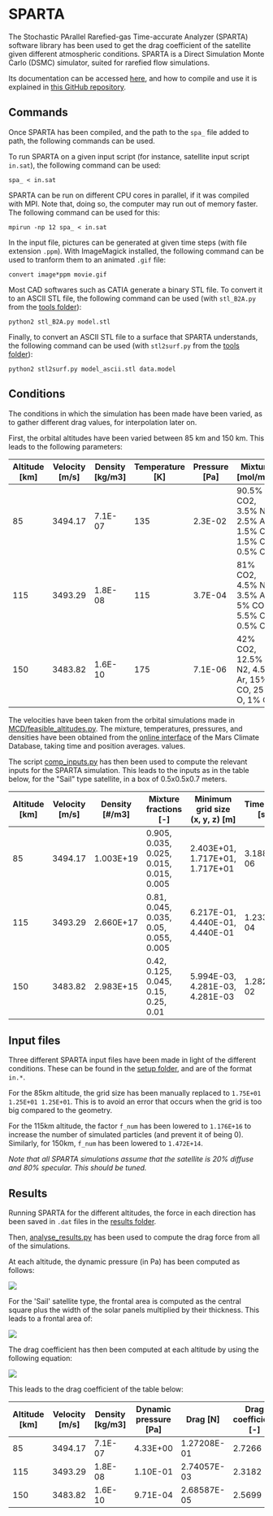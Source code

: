 # SPARTA

The Stochastic PArallel Rarefied-gas Time-accurate Analyzer (SPARTA) software library has been used to get the drag coefficient of the satellite given different atmospheric conditions. SPARTA is a Direct Simulation Monte Carlo (DSMC) simulator, suited for rarefied flow simulations.

Its documentation can be accessed [here](https://sparta.github.io/), and how to compile and use it is explained in [this GitHub repository](https://github.com/sparta/sparta/blob/master/BUILD_CMAKE.md).

## Commands

Once SPARTA has been compiled, and the path to the `spa_` file added to path, the following commands can be used.

To run SPARTA on a given input script (for instance, satellite input script `in.sat`), the following command can be used:
```
spa_ < in.sat
```

SPARTA can be run on different CPU cores in parallel, if it was compiled with MPI.
Note that, doing so, the computer may run out of memory faster.
The following command can be used for this:
```
mpirun -np 12 spa_ < in.sat
```

In the input file, pictures can be generated at given time steps (with file extension `.ppm`).
With ImageMagick installed, the following command can be used to tranform them to an animated `.gif` file:
```
convert image*ppm movie.gif
```

Most CAD softwares such as CATIA generate a binary STL file. To convert it to an ASCII STL file, the following command can be used (with `stl_B2A.py` from the [tools folder](tools)):
```
python2 stl_B2A.py model.stl
```

Finally, to convert an ASCII STL file to a surface that SPARTA understands, the following command can be used (with `stl2surf.py` from the [tools folder](tools)):
```
python2 stl2surf.py model_ascii.stl data.model
```

## Conditions

The conditions in which the simulation has been made have been varied, as to gather different drag values, for interpolation later on.

First, the orbital altitudes have been varied between 85 km and 150 km.
This leads to the following parameters:

| Altitude [km] | Velocity [m/s] | Density [kg/m3] | Temperature [K] | Pressure [Pa] | Mixture [mol/mol]                                     |
|---------------|----------------|-----------------|-----------------|---------------|-------------------------------------------------------|
| 85            | 3494.17        | 7.1E-07         | 135             | 2.3E-02       | 90.5% CO2, 3.5% N2, 2.5% Ar, 1.5% CO, 1.5% O, 0.5% O2 |
| 115           | 3493.29        | 1.8E-08         | 115             | 3.7E-04       | 81% CO2, 4.5% N2, 3.5% Ar, 5% CO, 5.5% O, 0.5% O2     |
| 150           | 3483.82        | 1.6E-10         | 175             | 7.1E-06       | 42% CO2, 12.5% N2, 4.5% Ar, 15% CO, 25% O, 1% O2      |

The velocities have been taken from the orbital simulations made in [MCD/feasible_altitudes.py](../MCD/feasible_altitudes.py).
The mixture, temperatures, pressures, and densities have been obtained from the [online interface](http://www-mars.lmd.jussieu.fr/mcd_python) of the Mars Climate Database, taking time and position averages. values.

The script [comp_inputs.py](setup/comp_inputs.py) has then been used to compute the relevant inputs for the SPARTA simulation.
This leads to the inputs as in the table below, for the "Sail" type satellite, in a box of 0.5x0.5x0.7 meters.

| Altitude [km] | Velocity [m/s] | Density [#/m3] | Mixture fractions [-]                    | Minimum grid size (x, y, z) [m] | Timestep [s] | f_num [-] | Knudsen number |
|---------------|----------------|----------------|------------------------------------------|---------------------------------|--------------|-----------|----------------|
| 85            | 3494.17        | 1.003E+19      | 0.905, 0.035, 0.025, 0.015, 0.015, 0.005 | 2.403E+01, 1.717E+01, 1.717E+01 | 3.188E-06    | 7.673E+15 | 5.571E-01      |
| 115           | 3493.29        | 2.660E+17      | 0.81, 0.045, 0.035, 0.05, 0.055, 0.005   | 6.217E-01, 4.440E-01, 4.440E-01 | 1.233E-04    | 1.176E+19 | 2.154E+01      |
| 150           | 3483.82        | 2.983E+15      | 0.42, 0.125, 0.045, 0.15, 0.25, 0.01     | 5.994E-03, 4.281E-03, 4.281E-03 | 1.282E-02    | 1.472E+23 | 2.234E+03      |

## Input files
Three different SPARTA input files have been made in light of the different conditions.
These can be found in the [setup folder](setup), and are of the format `in.*`.

For the 85km altitude, the grid size has been manually replaced to `1.75E+01 1.25E+01 1.25E+01`. This is to avoid an error that occurs when the grid is too big compared to the geometry.

For the 115km altitude, the factor `f_num` has been lowered to `1.176E+16` to increase the number of simulated particles (and prevent it of being 0). Similarly, for 150km, `f_num` has been lowered to `1.472E+14`.

*Note that all SPARTA simulations assume that the satellite is 20% diffuse and 80% specular. This should be tuned.*

## Results

Running SPARTA for the different altitudes, the force in each direction has been saved in `.dat` files in the [results folder](results).

Then, [analyse_results.py](analyse_results.py) has been used to compute the drag force from all of the simulations.

At each altitude, the dynamic pressure (in Pa) has been computed as follows:

<img src="https://render.githubusercontent.com/render/math?math=q%20=%20\frac{1}{2}%20\cdot%20\rho%20\cdot%20V^2">

For the 'Sail' satellite type, the frontal area is computed as the central square plus the width of the solar panels multiplied by their thickness. This leads to a frontal area of:

<img src="https://render.githubusercontent.com/render/math?math=S%20=%20100%20\cdot%20100%20+%202%20\cdot%20191%20\cdot%202%20=%2010764%20mm^2%20=%200.010764%20m^2">

The drag coefficient has then been computed at each altitude by using the following equation:

<img src="https://render.githubusercontent.com/render/math?math=C_D%20=%20\frac{D}{q%20\cdot%20S}">

This leads to the drag coefficient of the table below:

| Altitude [km] | Velocity [m/s] | Density [kg/m3] | Dynamic pressure [Pa] | Drag [N]    | Drag coefficient [-] |
|---------------|----------------|-----------------|-----------------------|-------------|----------------------|
| 85            | 3494.17        | 7.1E-07         | 4.33E+00              | 1.27208E-01 | 2.7266               |
| 115           | 3493.29        | 1.8E-08         | 1.10E-01              | 2.74057E-03 | 2.3182               |
| 150           | 3483.82        | 1.6E-10         | 9.71E-04              | 2.68587E-05 | 2.5699               |
